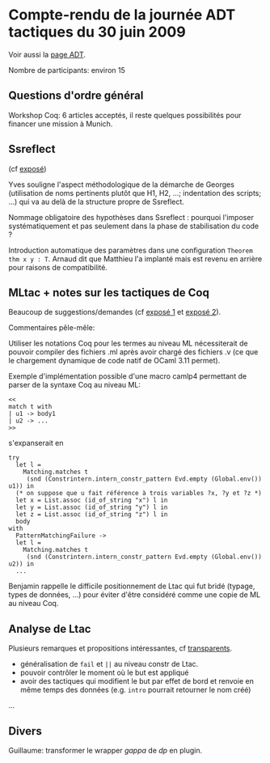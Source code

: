 Compte-rendu de la journée ADT tactiques du 30 juin 2009
========================================================

Voir aussi la [page ADT](http://coq.inria.fr/adt/tactiques).

Nombre de participants: environ 15

Questions d'ordre général
-------------------------

Workshop Coq: 6 articles acceptés, il reste quelques possibilités pour financer une mission à Munich.

Ssreflect
---------

(cf [exposé](http://coq.inria.fr/files/adt-30juin09-georges-ssreflect.pdf))

Yves souligne l'aspect méthodologique de la démarche de Georges (utilisation de noms pertinents plutôt que H1, H2, ...; indentation des scripts; ...) qui va au delà de la structure propre de Ssreflect.

Nommage obligatoire des hypothèses dans Ssreflect : pourquoi l'imposer systématiquement et pas seulement dans la phase de stabilisation du code ?

Introduction automatique des paramètres dans une configuration `Theorem thm x y : T`. Arnaud dit que Matthieu l'a implanté mais est revenu en arrière pour raisons de compatibilité.

MLtac + notes sur les tactiques de Coq
--------------------------------------

Beaucoup de suggestions/demandes (cf [exposé 1](http://coq.inria.fr/files/adt-30jun09-arthur-mltac.pdf) et [exposé 2](http://coq.inria.fr/files/adt-30jun09-arthur-notes.pdf)).

Commentaires pêle-mêle:

Utiliser les notations Coq pour les termes au niveau ML nécessiterait de pouvoir compiler des fichiers .ml après avoir chargé des fichiers .v (ce que le chargement dynamique de code natif de OCaml 3.11 permet).

Exemple d'implémentation possible d'une macro camlp4 permettant de parser de la syntaxe Coq au niveau ML:

```
<<
match t with
| u1 -> body1
| u2 -> ...
>>
```

s'expanserait en

```
try
  let l =
    Matching.matches t
     (snd (Constrintern.intern_constr_pattern Evd.empty (Global.env()) u1)) in
  (* on suppose que u fait référence à trois variables ?x, ?y et ?z *)
  let x = List.assoc (id_of_string "x") l in
  let y = List.assoc (id_of_string "y") l in
  let z = List.assoc (id_of_string "z") l in
  body
with
  PatternMatchingFailure ->
  let l =
    Matching.matches t
     (snd (Constrintern.intern_constr_pattern Evd.empty (Global.env()) u2)) in
  ...
```

Benjamin rappelle le difficile positionnement de Ltac qui fut bridé (typage, types de données, ...) pour éviter d'être considéré comme une copie de ML au niveau Coq.

Analyse de Ltac
---------------

Plusieurs remarques et propositions intéressantes, cf [transparents](http://coq.inria.fr/files/adt-30jun09-bruno-ltac.pdf).

-   généralisation de `fail` et `||` au niveau constr de Ltac.
-   pouvoir contrôler le moment où le but est appliqué
-   avoir des tactiques qui modifient le but par effet de bord et renvoie en même temps des données (e.g. `intro` pourrait retourner le nom créé)

...

Divers
------

Guillaume: transformer le wrapper *gappa* de *dp* en plugin.
